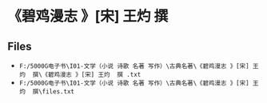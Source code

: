 # 《碧鸡漫志 》[宋] 王灼  撰

## Files

- `F:/5000G电子书\I01-文学（小说 诗歌 名著 写作）\古典名著\《碧鸡漫志 》[宋] 王灼  撰\《碧鸡漫志 》[宋] 王灼  撰 .txt`
- `F:/5000G电子书\I01-文学（小说 诗歌 名著 写作）\古典名著\《碧鸡漫志 》[宋] 王灼  撰\files.txt`

